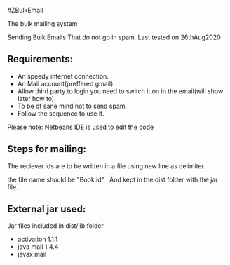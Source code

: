 #ZBulkEmail

The bulk mailing system 

Sending Bulk Emails That do not go in spam. Last tested on  26thAug2020

## Requirements:
* An speedy internet connection.
* An Mail account(preffered gmail). 
* Allow third party to login you need to switch it on in the email(will show later how to).
* To be of sane mind not to send spam.
* Follow the sequence to use it.

Please note: Netbeans IDE is used to edit the code

## Steps for mailing:  
 
The reciever ids are to be written in a file using new line as delimiter.

the file name should be "Book.id" <Case sensitive>. And kept in the dist folder with the jar file.

## External jar used:
 Jar files included in dist/lib folder
 * activation 1.1.1
 * java mail 1.4.4
 * javax mail 
 
